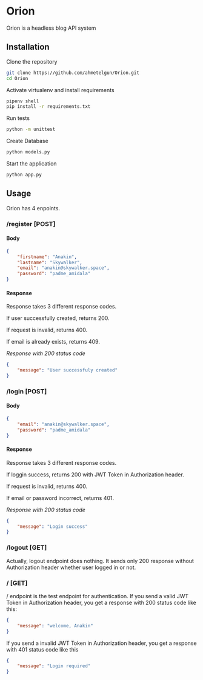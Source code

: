 # Orion

Orion is a headless blog API system

## Installation

Clone the repository
```bash
git clone https://github.com/ahmetelgun/Orion.git
cd Orion
```

Activate virtualenv and install requirements
```bash
pipenv shell
pip install -r requirements.txt
```

Run tests
```bash
python -m unittest
```

Create Database
```bash
python models.py
```

Start the application
```bash
python app.py
```

## Usage

Orion has 4 enpoints.

### /register [POST]

#### Body

```json
{
    "firstname": "Anakin",
    "lastname": "Skywalker",
    "email": "anakin@skywalker.space",
    "password": "padme_amidala"
}
```

#### Response

Response takes 3 different response codes.

If user successfully created, returns 200.

If request is invalid, returns 400.

If email is already exists, returns 409.

*Response with 200 status code*
```json
{
    "message": "User successfuly created"
}
```

### /login [POST]

#### Body

```json
{
    "email": "anakin@skywalker.space",
    "password": "padme_amidala"
}
```

#### Response

Response takes 3 different response codes.

If loggin success, returns 200 with JWT Token in Authorization header.

If request is invalid, returns 400.

If email or password incorrect, returns 401.

*Response with 200 status code*
```json
{
    "message": "Login success"
}
```

### /logout [GET]

Actually, logout endpoint does nothing. It sends only 200 response without Authorization header whether user logged in or not. 

### / [GET]

/ endpoint is the test endpoint for authentication. If you send a valid JWT Token in Authorization header, you get a response with 200 status code like this:

```json
{
    "message": "welcome, Anakin"
}
```

If you send a invalid JWT Token in Authorization header, you get a response with 401 status code like this

```json
{
    "message": "Login required"
}
```
